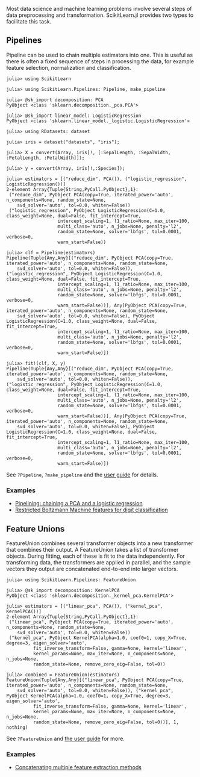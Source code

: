 Most data science and machine learning problems involve several steps of
data preprocessing and transformation. ScikitLearn.jl provides two types to
facilitate this task.

## Pipelines


Pipeline can be used to chain multiple estimators into one. This is useful as
there is often a fixed sequence of steps in processing the data, for example
feature selection, normalization and classification.

```jldoctest pipelines
julia> using ScikitLearn

julia> using ScikitLearn.Pipelines: Pipeline, make_pipeline

julia> @sk_import decomposition: PCA
PyObject <class 'sklearn.decomposition._pca.PCA'>

julia> @sk_import linear_model: LogisticRegression 
PyObject <class 'sklearn.linear_model._logistic.LogisticRegression'>

julia> using RDatasets: dataset

julia> iris = dataset("datasets", "iris");

julia> X = convert(Array, iris[!, [:SepalLength, :SepalWidth, :PetalLength, :PetalWidth]]);

julia> y = convert(Array, iris[!,:Species]);

julia> estimators = [("reduce_dim", PCA()), ("logistic_regression", LogisticRegression())]
2-element Array{Tuple{String,PyCall.PyObject},1}:
 ("reduce_dim", PyObject PCA(copy=True, iterated_power='auto', n_components=None, random_state=None,
    svd_solver='auto', tol=0.0, whiten=False))
 ("logistic_regression", PyObject LogisticRegression(C=1.0, class_weight=None, dual=False, fit_intercept=True,
                   intercept_scaling=1, l1_ratio=None, max_iter=100,
                   multi_class='auto', n_jobs=None, penalty='l2',
                   random_state=None, solver='lbfgs', tol=0.0001, verbose=0,
                   warm_start=False))

julia> clf = Pipeline(estimators)
Pipeline(Tuple{Any,Any}[("reduce_dim", PyObject PCA(copy=True, iterated_power='auto', n_components=None, random_state=None,
    svd_solver='auto', tol=0.0, whiten=False)), ("logistic_regression", PyObject LogisticRegression(C=1.0, class_weight=None, dual=False, fit_intercept=True,
                   intercept_scaling=1, l1_ratio=None, max_iter=100,
                   multi_class='auto', n_jobs=None, penalty='l2',
                   random_state=None, solver='lbfgs', tol=0.0001, verbose=0,
                   warm_start=False))], Any[PyObject PCA(copy=True, iterated_power='auto', n_components=None, random_state=None,
    svd_solver='auto', tol=0.0, whiten=False), PyObject LogisticRegression(C=1.0, class_weight=None, dual=False, fit_intercept=True,
                   intercept_scaling=1, l1_ratio=None, max_iter=100,
                   multi_class='auto', n_jobs=None, penalty='l2',
                   random_state=None, solver='lbfgs', tol=0.0001, verbose=0,
                   warm_start=False)])

julia> fit!(clf, X, y)
Pipeline(Tuple{Any,Any}[("reduce_dim", PyObject PCA(copy=True, iterated_power='auto', n_components=None, random_state=None,
    svd_solver='auto', tol=0.0, whiten=False)), ("logistic_regression", PyObject LogisticRegression(C=1.0, class_weight=None, dual=False, fit_intercept=True,
                   intercept_scaling=1, l1_ratio=None, max_iter=100,
                   multi_class='auto', n_jobs=None, penalty='l2',
                   random_state=None, solver='lbfgs', tol=0.0001, verbose=0,
                   warm_start=False))], Any[PyObject PCA(copy=True, iterated_power='auto', n_components=None, random_state=None,
    svd_solver='auto', tol=0.0, whiten=False), PyObject LogisticRegression(C=1.0, class_weight=None, dual=False, fit_intercept=True,
                   intercept_scaling=1, l1_ratio=None, max_iter=100,
                   multi_class='auto', n_jobs=None, penalty='l2',
                   random_state=None, solver='lbfgs', tol=0.0001, verbose=0,
                   warm_start=False)])
```

See `?Pipeline`, `?make_pipeline` and the [user guide](http://scikit-learn.org/stable/modules/pipeline.html) for details.

### Examples

- [Pipelining: chaining a PCA and a logistic regression](https://github.com/cstjean/ScikitLearn.jl/blob/master/examples/Pipeline_PCA_Logistic.ipynb)
- [Restricted Boltzmann Machine features for digit classification](https://github.com/cstjean/ScikitLearn.jl/blob/master/examples/RBM.ipynb)

## Feature Unions

FeatureUnion combines several transformer objects into a new transformer that
combines their output. A FeatureUnion takes a list of transformer
objects. During fitting, each of these is fit to the data independently. For
transforming data, the transformers are applied in parallel, and the sample
vectors they output are concatenated end-to-end into larger vectors.

```jldoctest pipelines
julia> using ScikitLearn.Pipelines: FeatureUnion

julia> @sk_import decomposition: KernelPCA
PyObject <class 'sklearn.decomposition._kernel_pca.KernelPCA'>

julia> estimators = [("linear_pca", PCA()), ("kernel_pca", KernelPCA())]
2-element Array{Tuple{String,PyCall.PyObject},1}:
 ("linear_pca", PyObject PCA(copy=True, iterated_power='auto', n_components=None, random_state=None,
    svd_solver='auto', tol=0.0, whiten=False))
 ("kernel_pca", PyObject KernelPCA(alpha=1.0, coef0=1, copy_X=True, degree=3, eigen_solver='auto',
          fit_inverse_transform=False, gamma=None, kernel='linear',
          kernel_params=None, max_iter=None, n_components=None, n_jobs=None,
          random_state=None, remove_zero_eig=False, tol=0))

julia> combined = FeatureUnion(estimators)
FeatureUnion(Tuple{Any,Any}[("linear_pca", PyObject PCA(copy=True, iterated_power='auto', n_components=None, random_state=None,
    svd_solver='auto', tol=0.0, whiten=False)), ("kernel_pca", PyObject KernelPCA(alpha=1.0, coef0=1, copy_X=True, degree=3, eigen_solver='auto',
          fit_inverse_transform=False, gamma=None, kernel='linear',
          kernel_params=None, max_iter=None, n_components=None, n_jobs=None,
          random_state=None, remove_zero_eig=False, tol=0))], 1, nothing)

```

See `?FeatureUnion` and [the user guide](http://scikit-learn.org/stable/modules/pipeline.html#featureunion-composite-feature-spaces) for more.

### Examples

- [Concatenating multiple feature extraction methods](https://github.com/cstjean/ScikitLearn.jl/blob/master/examples/Feature_Stacker.ipynb)

